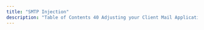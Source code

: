 ```yaml
---
title: "SMTP Injection"
description: "Table of Contents 40 Adjusting your Client Mail Application 41 Tracking Engagement for SMTP 41 1 Introduction 41 2 Using the X MSYS API Header for Engagement Tracking 41 3 Using Policy for Engagement Tracking 41 4 Escaping and in SMTP Message Body 42 Reporting Options..."
---
```


